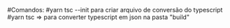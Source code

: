 #Comandos:
#yarn tsc --init para criar arquivo de conversão do typescript 
#yarn tsc => para converter typescript em json na pasta "build"
